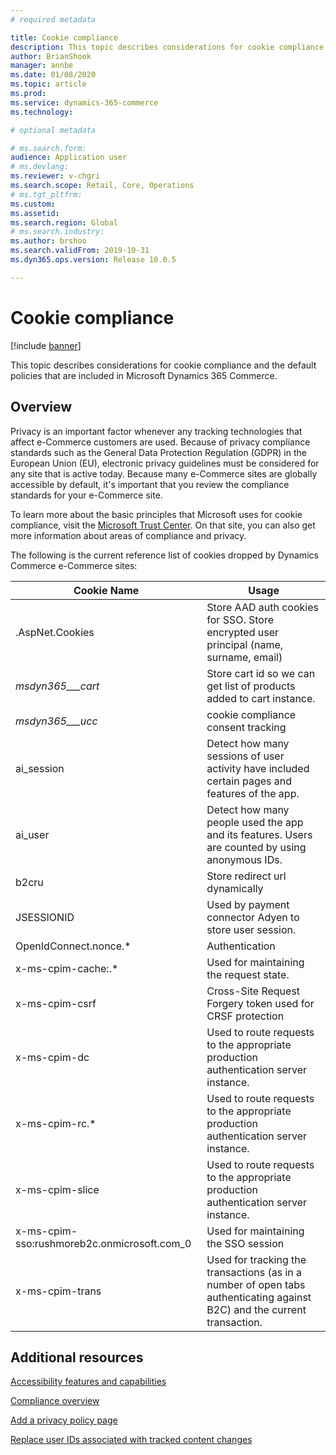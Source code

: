 ```yaml
---
# required metadata

title: Cookie compliance
description: This topic describes considerations for cookie compliance and the default policies that are included in Microsoft Dynamics 365 Commerce.
author: BrianShook
manager: annbe
ms.date: 01/08/2020
ms.topic: article
ms.prod: 
ms.service: dynamics-365-commerce
ms.technology: 

# optional metadata

# ms.search.form: 
audience: Application user
# ms.devlang: 
ms.reviewer: v-chgri
ms.search.scope: Retail, Core, Operations
# ms.tgt_pltfrm: 
ms.custom: 
ms.assetid: 
ms.search.region: Global
# ms.search.industry: 
ms.author: brshoo
ms.search.validFrom: 2019-10-31
ms.dyn365.ops.version: Release 10.0.5

---
```


# Cookie compliance


[!include [banner](includes/banner.md)]

This topic describes considerations for cookie compliance and the default policies that are included in Microsoft Dynamics 365 Commerce.

## Overview

Privacy is an important factor whenever any tracking technologies that affect e-Commerce customers are used. Because of privacy compliance standards such as the General Data Protection Regulation (GDPR) in the European Union (EU), electronic privacy guidelines must be considered for any site that is active today. Because many e-Commerce sites are globally accessible by default, it's important that you review the compliance standards for your e-Commerce site.

To learn more about the basic principles that Microsoft uses for cookie compliance, visit the [Microsoft Trust Center](https://www.microsoft.com/trust-center). On that site, you can also get more information about areas of compliance and privacy.

The following is the current reference list of cookies dropped by Dynamics Commerce e-Commerce sites:

| Cookie  Name                                | Usage                                                        |
| ------------------------------------------- | ------------------------------------------------------------ |
| .AspNet.Cookies                             | Store AAD auth cookies for SSO. Store encrypted user principal  (name, surname, email) |
| _msdyn365___cart_                           | Store cart id so we can get list of products added to cart  instance. |
| _msdyn365___ucc_                            | cookie compliance consent tracking                           |
| ai_session                                  | Detect how many sessions of user activity have included  certain pages and features of the app. |
| ai_user                                     | Detect how many people used the app and its features. Users  are counted by using anonymous IDs. |
| b2cru                                       | Store redirect url dynamically                               |
| JSESSIONID                                  | Used by payment connector Adyen to store user session.       |
| OpenIdConnect.nonce.*                       | Authentication                                               |
| x-ms-cpim-cache:.*                          | Used for maintaining the request state.                      |
| x-ms-cpim-csrf                              | Cross-Site Request Forgery token used for CRSF protection    |
| x-ms-cpim-dc                                | Used to route requests to the appropriate production  authentication server instance. |
| x-ms-cpim-rc.*                              | Used to route requests to the appropriate production  authentication server instance. |
| x-ms-cpim-slice                             | Used to route requests to the appropriate production  authentication server instance. |
| x-ms-cpim-sso:rushmoreb2c.onmicrosoft.com_0 | Used for maintaining the SSO session                         |
| x-ms-cpim-trans                             | Used for tracking the transactions (as in a number of  open tabs authenticating against B2C) and the current transaction. |

## Additional resources

[Accessibility features and capabilities](accessibility.md)

[Compliance overview](compliance-overview.md)

[Add a privacy policy page](add-privacy-page.md)

[Replace user IDs associated with tracked content changes](replace-IDs-tracked-changes.md)
